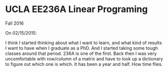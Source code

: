 # UCLA EE236A Linear Programing

Fall 2016

On 02/15/2015:

I think I started thinking about what I want to learn, and what kind of results I want to have when I graduate as a PhD. And I started taking some tough classes around that period. 236A is one of the first. Back then I was very uncomfortable with row/column of a matrix and have to look up a dictionary to figure out which one is which. It has been a year and half. How time flies.